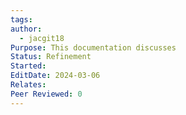 ```yaml
---
tags: 
author:
  - jacgit18
Purpose: This documentation discusses
Status: Refinement
Started: 
EditDate: 2024-03-06
Relates: 
Peer Reviewed: 0
---
```

